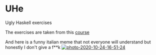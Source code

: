 # UHe
Ugly Haskell exercises

The exercises are taken from this [course](https://www.seas.upenn.edu/~cis194/spring13/lectures.html)

And here is a funny italian meme that not everyone will understand but honestly I don't give a f**k
<a href="https://ibb.co/7rNjM0x"><img src="https://i.ibb.co/xz8X9rK/photo-2020-10-24-16-51-24.jpg" alt="photo-2020-10-24-16-51-24" border="0"></a>
